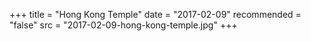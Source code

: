 +++
title = "Hong Kong Temple"
date = "2017-02-09"
recommended = "false"
src = "2017-02-09-hong-kong-temple.jpg"
+++
